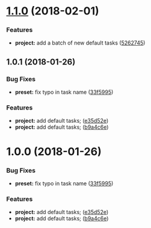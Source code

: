 <a name="1.1.0"></a>
# [1.1.0](https://github.com/SpoonX/boards-preset-default/compare/v1.0.1...v1.1.0) (2018-02-01)


### Features

* **project:** add a batch of new default tasks ([5262745](https://github.com/SpoonX/boards-preset-default/commit/5262745))



<a name="1.0.1"></a>
## 1.0.1 (2018-01-26)


### Bug Fixes

* **preset:** fix typo in task name ([33f5995](https://github.com/SpoonX/boards-preset-default/commit/33f5995))


### Features

* **project:** add default tasks; ([e35d52e](https://github.com/SpoonX/boards-preset-default/commit/e35d52e))
* **project:** add default tasks; ([b9a4c6e](https://github.com/SpoonX/boards-preset-default/commit/b9a4c6e))



<a name="1.0.0"></a>
# 1.0.0 (2018-01-26)


### Bug Fixes

* **preset:** fix typo in task name ([33f5995](https://github.com/SpoonX/boards-preset-default/commit/33f5995))


### Features

* **project:** add default tasks; ([e35d52e](https://github.com/SpoonX/boards-preset-default/commit/e35d52e))
* **project:** add default tasks; ([b9a4c6e](https://github.com/SpoonX/boards-preset-default/commit/b9a4c6e))



